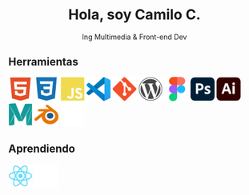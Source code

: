 <div align= "center">
  <h1>Hola, soy Camilo C.</h1>
  <p>Ing Multimedia & Front-end Dev
</div>

## Herramientas

<div>
  <img src="https://github.com/devicons/devicon/blob/master/icons/html5/html5-plain.svg" alt="HTML" height="48">
  <img src="https://github.com/devicons/devicon/blob/master/icons/css3/css3-plain.svg" alt="CSS3" height="48">
  <img src="https://github.com/devicons/devicon/blob/master/icons/javascript/javascript-plain.svg" alt="JavaScript" height="48">
  <img src="https://github.com/devicons/devicon/blob/master/icons/vscode/vscode-original.svg" alt="VS Code" height="48">
  <img src="https://github.com/devicons/devicon/blob/master/icons/git/git-plain.svg" alt="Git" height="48">
  <img src="https://github.com/devicons/devicon/blob/master/icons/wordpress/wordpress-plain.svg" alt="WordPress" height="48">
  <img src="https://github.com/devicons/devicon/blob/master/icons/figma/figma-original.svg" alt="Figma" height="48">
  <img src="https://github.com/devicons/devicon/blob/master/icons/photoshop/photoshop-plain.svg" alt="Photoshop" height="48">
  <img src="https://github.com/devicons/devicon/blob/master/icons/illustrator/illustrator-plain.svg" alt="Illustrator" height="48">
  <img src="https://github.com/devicons/devicon/blob/master/icons/maya/maya-plain.svg" alt="Maya" height="48">
  <img src="https://github.com/devicons/devicon/blob/master/icons/blender/blender-original.svg" alt="Blender" height="48">
  <img src="./unity.svg" alt="Unity" height="48">
</div>

## Aprendiendo
<div>
  <img src="https://github.com/devicons/devicon/blob/master/icons/react/react-original.svg" alt="React" height="48">
  <img src="./nextjs.svg" alt="Next JS" height="48">
</div>
